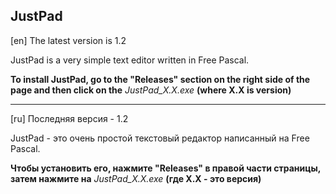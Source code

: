 ## JustPad

[en] The latest version is 1.2

JustPad is a very simple text editor written in Free Pascal.

**To install JustPad, go to the "Releases" section on the right side of the page and then click on the** *JustPad_X.X.exe* **(where X.X is version)**

---

[ru] Последняя версия - 1.2

JustPad - это очень простой текстовый редактор написанный на Free Pascal.

**Чтобы установить его, нажмите "Releases" в правой части страницы, затем нажмите на** *JustPad_X.X.exe* **(где X.X - это версия)**
